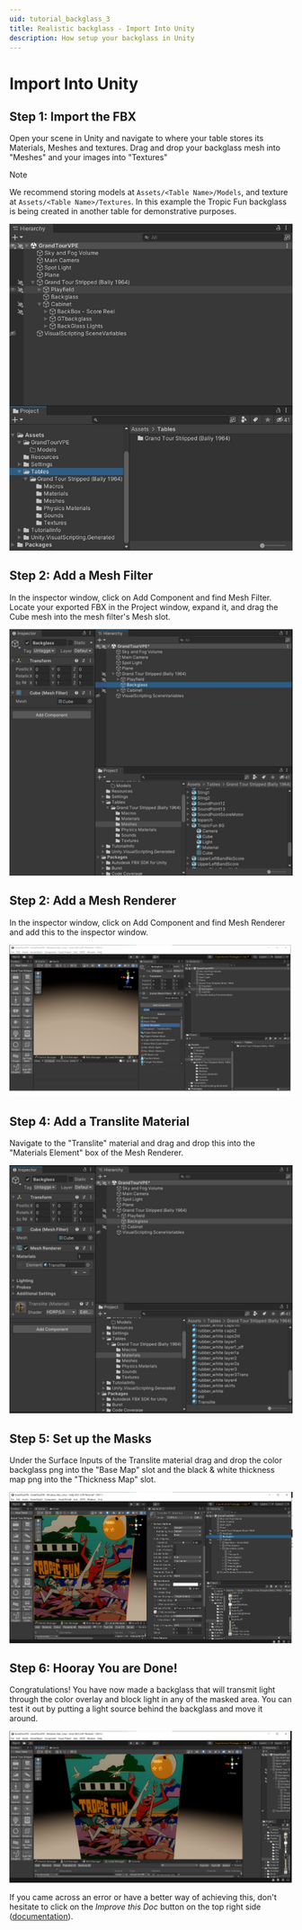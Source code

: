 ```yaml
---
uid: tutorial_backglass_3
title: Realistic backglass - Import Into Unity
description: How setup your backglass in Unity
---
```


# Import Into Unity

## Step 1: Import the FBX

Open your scene in Unity and navigate to where your table stores its Materials, Meshes and textures.  Drag and drop your backglass mesh into "Meshes" and your images into "Textures"

> [!note]
> We recommend storing models at `Assets/<Table Name>/Models`, and texture at `Assets/<Table Name>/Textures`. In this example the Tropic Fun backglass is being created in another table for demonstrative purposes.

![Navigate to Table Folders](BringMeshAndpngsIntoUnity.jpg)

## Step 2: Add a Mesh Filter

In the inspector window, click on Add Component and find Mesh Filter. Locate your exported FBX in the Project window, expand it, and drag the Cube mesh into the mesh filter's Mesh slot.  

![Add Mesh Filter](ChooseCubeFromtfAsMesh.jpg)

## Step 2: Add a Mesh Renderer

In the inspector window, click on Add Component and find Mesh Renderer and add this to the inspector window.

![Add Mesh Renderer](AddMeshFilterAndMeshRenderer.jpg)

## Step 4: Add a Translite Material

Navigate to the "Translite" material and drag and drop this into the "Materials Element" box of the Mesh Renderer.

![Add Translite Material](ChooseTranslightAsTheMaterial.jpg)

## Step 5: Set up the Masks

Under the Surface Inputs of the Translite material drag and drop the color backglass png into the "Base Map" slot and the black & white thickness map png into the "Thickness Map" slot.

![Set Up the Masks](SetUpMasks.jpg)

## Step 6: Hooray You are Done!

Congratulations!  You have now made a backglass that will transmit light through the color overlay and block light in any of the masked area.  You can test it out by putting a light source behind the backglass and move it around.

![Finished Backglass](BGDone.jpg)

If you came across an error or have a better way of achieving this, don't hesitate to click on the *Improve this Doc* button on the top right side ([documentation](https://github.com/freezy/VisualPinball.Engine/wiki/Documentation)).
